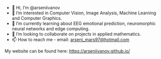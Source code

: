 - 👋 Hi, I’m @arseniivanov
- 👀 I’m interested in Computer Vision, Image Analysis, Machine Learning and Computer Graphics.
- 🌱 I’m currently learning about EEG emotional prediction, neuromorphic neural networks and edge computing.
- 💞️ I’m looking to collaborate on projects in applied mathematics.
- 📫 How to reach me - email: arseni_mars97@hotmail.com

My website can be found here: https://arseniivanov.github.io/

<!---
arseniivanov/arseniivanov is a ✨ special ✨ repository because its `README.md` (this file) appears on your GitHub profile.
You can click the Preview link to take a look at your changes.
--->
